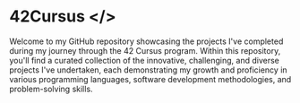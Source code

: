 # 42Cursus </>
Welcome to my GitHub repository showcasing the projects I've completed during my journey through the 42 Cursus program. Within this repository, you'll find a curated collection of the innovative, challenging, and diverse projects I've undertaken, each demonstrating my growth and proficiency in various programming languages, software development methodologies, and problem-solving skills.
